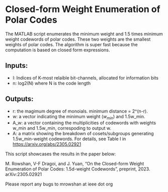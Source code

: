 # Closed-form Weight Enumeration of Polar Codes
The MATLAB script enumerates the minimum weight and 1.5 times minimum weight codewords of polar codes. These two weights are the smallest weights of polar codes. The algorithm is super fast because the computation is based on closed form expressions.

## Inputs:
- I: Indices of K-most relaible bit-channels, allocated for information bits
- n: log2(N) where N is the code length

## Outputs: 
- r: the magimum degree of monoials. minimum distance = 2^(n-r). 
- w: a vector indicating the minimum weight ($w_{min}$) and 1.5w_min.
- A_w: a vector containing the multiplicities of codewords with weights w_min and 1.5w_min, correspoding to output w.
- A: a matrix showing the breakdown of cosets/subgroups generating 1.5w_min-weight codewords. For details, see Table I in https://arxiv.org/abs/2305.02921

This script showcases the results in the paper below:

M. Rowshan, V-F Dragoi, and J. Yuan, “On the Closed-form Weight Enumeration of Polar Codes: 1.5d-weight Codewords”, preprint, 2023. arXiv:2305.02921

Please report any bugs to mrowshan at ieee dot org
